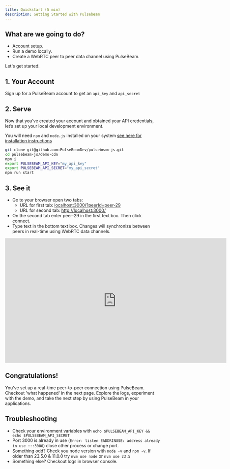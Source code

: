 ```yaml
---
title: Quickstart (5 min)
description: Getting Started with Pulsebeam
---
```


## What are we going to do?
 
* Account setup. 
* Run a demo locally. 
* Create a WebRTC peer to peer data channel using PulseBeam. 

Let's get started.

## 1. Your Account
Sign up for a PulseBeam account to get an `api_key` and `api_secret`

## 2. Serve

Now that you’ve created your account and obtained your API credentials, let’s set up your local development environment.

You will need `npm` and `node.js` installed on your system <a href="https://docs.npmjs.com/downloading-and-installing-node-js-and-npm" target="_blank">see here for installation instructions</a>

```bash
git clone git@github.com:PulseBeamDev/pulsebeam-js.git
cd pulsebeam-js/demo-cdn
npm i
export PULSEBEAM_API_KEY="my_api_key"
export PULSEBEAM_API_SECRET="my_api_secret"
npm run start
```

## 3. See it
* Go to your browser open two tabs:
    * URL for first tab: <a href="http://localhost:3000/?peerId=peer-29" target="_blank" rel="noreferrer noopener">localhost:3000/?peerId=peer-29</a>
    * URL for second tab:  <a href="http://localhost:3000/" target="_blank" rel="noreferrer noopener">http://localhost:3000/</a>
* On the second tab enter peer-29 in the first text box. Then click connect.
* Type text in the bottom text box. Changes will synchronize between peers in real-time using WebRTC data channels.

<iframe id="ytplayer" type="text/html" title="YouTube video player Quickstart Successful Output" width="720" height="405"
src="https://www.youtube.com/embed/Y9mKCrlLu7k?si=HDNMFjK6LaXSy61X?loop=1&modestbranding=1&playsinline=1&color=white&iv_load_policy=3"
frameborder="0" allowfullscreen allow="accelerometer; autoplay; clipboard-write; encrypted-media; gyroscope; picture-in-picture; web-share" referrerpolicy="strict-origin-when-cross-origin"></iframe>

## Congratulations! 

You’ve set up a real-time peer-to-peer connection using PulseBeam. Checkout 'what happened' in the next page. Explore the logs, experiment with the demo, and take the next step by using PulseBeam in your applications.

## Troubleshooting
* Check your environment variables with `echo $PULSEBEAM_API_KEY && echo $PULSEBEAM_API_SECRET`
* Port 3000 is already in use (`Error: listen EADDRINUSE: address already in use :::3000`) close other process or change port.
* Something odd? Check you node version with `node -v` and `npm -v`. If older than 23.5.0 & 11.0.0 try `nvm use node` or `nvm use 23.5`
* Something else? Checkout logs in browser console.